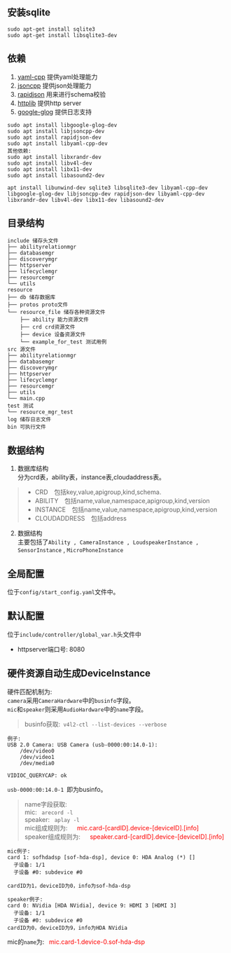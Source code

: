 ## 安装sqlite
`sudo apt-get install sqlite3`   
`sudo apt-get install libsqlite3-dev`
## 依赖
1. [yaml-cpp](https://github.com/jbeder/yaml-cpp) 提供yaml处理能力
2. [jsoncpp](https://github.com/open-source-parsers/jsoncpp) 提供json处理能力
3. [rapidjson](https://github.com/Tencent/rapidjson) 用来进行schema校验
4. [httplib](https://github.com/yhirose/cpp-httplib) 提供http server  
5. [google-glog](https://github.com/google/glog) 提供日志支持
```
sudo apt install libgoogle-glog-dev
sudo apt install libjsoncpp-dev
sudo apt install rapidjson-dev 
sudo apt install libyaml-cpp-dev
其他依赖:
sudo apt install libxrandr-dev
sudo apt install libv4l-dev
sudo apt install libx11-dev
sudo apt install libasound2-dev
```
```
apt install libunwind-dev sqlite3 libsqlite3-dev libyaml-cpp-dev  libgoogle-glog-dev libjsoncpp-dev rapidjson-dev libyaml-cpp-dev libxrandr-dev libv4l-dev libx11-dev libasound2-dev 
```

## 目录结构
```text
include 储存头文件
├── abilityrelationmgr
├── databasemgr
├── discoverymgr
├── httpserver
├── lifecyclemgr
├── resourcemgr
└── utils
resource
├── db 储存数据库
├── protos proto文件
└── resource_file 储存各种资源文件
    ├── ability 能力资源文件
    ├── crd crd资源文件
    ├── device 设备资源文件
    └── example_for_test 测试用例
src 源文件
├── abilityrelationmgr
├── databasemgr
├── discoverymgr
├── httpserver
├── lifecyclemgr
├── resourcemgr
├── utils
└── main.cpp
test 测试
└── resource_mgr_test
log 储存日志文件
bin 可执行文件
```
## 数据结构
1. 数据库结构  
分为crd表，ability表，instance表,cloudaddress表。  
> - CRD&emsp;包括key,value,apigroup,kind,schema.  
> - ABILITY&emsp;包括name,value,namespace,apigroup,kind,version
> - INSTANCE&emsp;包括name,value,namespace,apigroup,kind,version
> - CLOUDADDRESS&emsp;包括address
2. 数据结构  
主要包括了`Ability , CameraInstance , LoudspeakerInstance , SensorInstance` , `MicroPhoneInstance`

## 全局配置
位于`config/start_config.yaml`文件中。

## 默认配置
位于`include/controller/global_var.h`头文件中
- httpserver端口号: 8080

## 硬件资源自动生成DeviceInstance
硬件匹配机制为:    
`camera`采用`CameraHardware`中的`businfo`字段。  
`mic`和`speaker`则采用`AudioHardware`中的`name`字段。  
> businfo获取:&ensp;`v4l2-ctl --list-devices --verbose`  
```
例子:
USB 2.0 Camera: USB Camera (usb-0000:00:14.0-1):
	/dev/video0
	/dev/video1
	/dev/media0

VIDIOC_QUERYCAP: ok
```
`usb-0000:00:14.0-1`&ensp;即为businfo。
> name字段获取:  
mic:&ensp; `arecord -l`   
speaker:&ensp; `aplay -l`  
mic组成规则为: &ensp;&ensp; <font color=ff0000>mic.card-[cardID].device-[deviceID].[info]</font>   
speaker组成规则为: &ensp;&ensp; <font color=ff0000>speaker.card-[cardID].device-[deviceID].[info]</font>
```
mic例子:
card 1: sofhdadsp [sof-hda-dsp], device 0: HDA Analog (*) []
  子设备: 1/1
  子设备 #0: subdevice #0

cardID为1，deviceID为0，info为sof-hda-dsp

speaker例子:
card 0: NVidia [HDA NVidia], device 9: HDMI 3 [HDMI 3]
  子设备: 1/1
  子设备 #0: subdevice #0
cardID为0，deviceID为9，info为HDA NVidia
```
mic的`name`为:&ensp; <font color=ff0000>mic.card-1.device-0.sof-hda-dsp</font>


